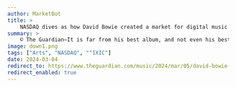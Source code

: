 ```yaml
---
author: MarketBot
title: >
    NASDAQ dives as how David Bowie created a market for digital music
summary: >
    © The Guardian—It is far from his best album, and not even his best album of the 1990s, but Hours... is David Bowie’s most significant album that decade. Not because of the music, however, but how it was released: the first album by a major artist on a major label to emerge as a download before it arrived physically.
image: down1.png
tags: ["Arts", "NASDAQ", "^IXIC"]
date: 2024-03-04
redirect_to: https://www.theguardian.com/music/2024/mar/05/david-bowie-internet-alien-digital-music
redirect_enabled: true
---
```

